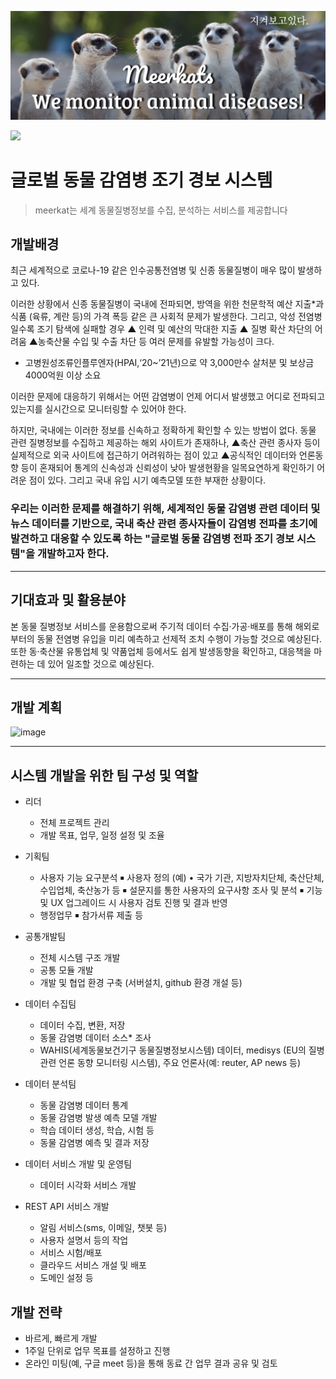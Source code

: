 ![image of meerkats banner](./photo/banner.png)

<img src="https://capsule-render.vercel.app/api?type=cylinder&color=auto&height=300&section=header&text=meerkats&animation=fadeIn&descSize=20&fontSize=120" />

# 글로벌 동물 감염병 조기 경보 시스템
> meerkat는 세계 동물질병정보를 수집, 분석하는 서비스를 제공합니다


## 개발배경

 최근 세계적으로 코로나-19 같은 인수공통전염병 및 신종 동물질병이 매우 많이 발생하고 있다.

 이러한 상황에서 신종 동물질병이 국내에 전파되면, 방역을 위한 천문학적 예산 지출*과 식품 (육류, 계란 등)의 가격 폭등 같은 큰 사회적 문제가 발생한다. 그리고, 악성 전염병일수록 조기 탐색에 실패할 경우 ▲ 인력 및 예산의 막대한 지출 ▲ 질병 확산 차단의 어려움 ▲농축산물 수입 및 수출 차단 등 여러 문제를 유발할 가능성이 크다.
 * 고병원성조류인플루엔자(HPAI,‘20~’21년)으로 약 3,000만수 살처분 및 보상금 4000억원 이상 소요

 이러한 문제에 대응하기 위해서는 어떤 감염병이 언제 어디서 발생했고 어디로 전파되고 있는지를   실시간으로 모니터링할 수 있어야 한다.

 하지만, 국내에는 이러한 정보를 신속하고 정확하게 확인할 수 있는 방법이 없다.
 동물 관련 질병정보를 수집하고 제공하는 해외 사이트가 존재하나, ▲축산 관련 종사자 등이 실제적으로 외국 사이트에 접근하기 어려워하는 점이 있고 ▲공식적인 데이터와 언론동향 등이 혼재되어 통계의 신속성과 신뢰성이 낮아 발생현황을 일목요연하게 확인하기 어려운 점이 있다. 그리고 국내 유입 시기 예측모델 또한 부재한 상황이다.

### 우리는 이러한 문제를 해결하기 위해, 세계적인 동물 감염병 관련 데이터 및 뉴스 데이터를 기반으로, 국내 축산 관련 종사자들이 감염병 전파를 초기에 발견하고 대응할 수 있도록 하는 "글로벌 동물 감염병 전파 조기 경보 시스템"을 개발하고자 한다.
 ---
 
## 기대효과 및 활용분야
본 동물 질병정보 서비스를 운용함으로써 주기적 데이터 수집·가공·배포를 통해 해외로부터의 동물 전염병 유입을 미리 예측하고 선제적 조치 수행이 가능할 것으로 예상된다. 또한 동·축산물 유통업체 및 약품업체 등에서도 쉽게 발생동향을 확인하고, 대응책을 마련하는 데 있어 일조할 것으로 예상된다.

---
## 개발 계획
![image](https://user-images.githubusercontent.com/53881929/129583714-5acaa555-2464-48a5-8ac0-714d9a509182.png)

---
## 시스템 개발을 위한 팀 구성 및 역할
   * 리더
       - 전체 프로젝트 관리
       - 개발 목표, 업무, 일정 설정 및 조율
   * 기획팀
       - 사용자 기능 요구분석
       	￭ 사용자 정의 (예)
       	   • 국가 기관, 지방자치단체, 축산단체, 수입업체, 축산농가 등
       	￭ 설문지를 통한 사용자의 요구사항 조사 및 분석
       	￭ 기능 및 UX 업그레이드 시 사용자 검토 진행 및 결과 반영
       - 행정업무
       	￭ 참가서류 제출 등
   * 공통개발팀
       - 전체 시스템 구조 개발
       - 공통 모듈 개발
       - 개발 및 협업 환경 구축 (서버설치, github 환경 개설 등) 
   * 데이터 수집팀
       - 데이터 수집, 변환, 저장
       - 동물 감염병 데이터 소스* 조사
        * WAHIS(세계동물보건기구 동물질병정보시스템) 데이터, medisys (EU의 질병관련 언론 동향 모니터링 시스템), 주요 언론사(예: reuter, AP news 등)
    
   * 데이터 분석팀
       - 동물 감염병 데이터 통계
       - 동물 감염병 발생 예측 모델 개발
       - 학습 데이터 생성, 학습, 시험 등
       - 동물 감염병 예측 및 결과 저장

   * 데이터 서비스 개발 및 운영팀
       - 데이터 시각화 서비스 개발
     
   * REST API 서비스 개발
       - 알림 서비스(sms, 이메일, 챗봇 등)
       - 사용자 설명서 등의 작업
       - 서비스 시험/배포
       - 클라우드 서비스 개설 및 배포
       - 도메인 설정 등

## 개발 전략
   * 바르게, 빠르게 개발
   * 1주일 단위로 업무 목표를 설정하고 진행
   * 온라인 미팅(예, 구글 meet 등)을 통해 동료 간 업무 결과 공유 및 검토
